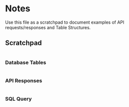 # Notes

Use this file as a scratchpad to document examples of API requests/responses and Table Structures.


## Scratchpad

```
```


### Database Tables

```
```

### API Responses

```
```

### SQL Query

```
```
